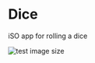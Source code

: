 # Dice

iSO app for rolling a dice

![test image size](https://github.com/benbrumpton/Dice/blob/master/Screenshot_2020-04-25_at_20.15.42.pngv=4&s=200)
